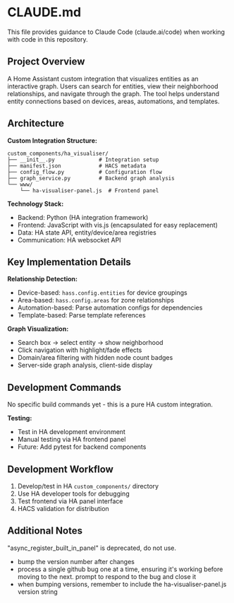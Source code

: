 # CLAUDE.md

This file provides guidance to Claude Code (claude.ai/code) when working with code in this repository.

## Project Overview

A Home Assistant custom integration that visualizes entities as an interactive graph. Users can search for entities, view their neighborhood relationships, and navigate through the graph. The tool helps understand entity connections based on devices, areas, automations, and templates.

## Architecture

**Custom Integration Structure:**
```
custom_components/ha_visualiser/
├── __init__.py              # Integration setup
├── manifest.json            # HACS metadata  
├── config_flow.py           # Configuration flow
├── graph_service.py         # Backend graph analysis
└── www/
    └── ha-visualiser-panel.js  # Frontend panel
```

**Technology Stack:**
- Backend: Python (HA integration framework)
- Frontend: JavaScript with vis.js (encapsulated for easy replacement)
- Data: HA state API, entity/device/area registries
- Communication: HA websocket API

## Key Implementation Details

**Relationship Detection:**
- Device-based: `hass.config.entities` for device groupings
- Area-based: `hass.config.areas` for zone relationships  
- Automation-based: Parse automation configs for dependencies
- Template-based: Parse template references

**Graph Visualization:**
- Search box → select entity → show neighborhood
- Click navigation with highlight/fade effects
- Domain/area filtering with hidden node count badges
- Server-side graph analysis, client-side display

## Development Commands

No specific build commands yet - this is a pure HA custom integration.

**Testing:**
- Test in HA development environment
- Manual testing via HA frontend panel
- Future: Add pytest for backend components

## Development Workflow

1. Develop/test in HA `custom_components/` directory
2. Use HA developer tools for debugging
3. Test frontend via HA panel interface
4. HACS validation for distribution

## Additional Notes

"async_register_built_in_panel" is deprecated, do not use.
- bump the version number after changes
- process a single github bug one at a time, ensuring it's working before moving to the next. prompt to respond to the bug and close it
- when bumping versions, remember to include the ha-visualiser-panel.js version string